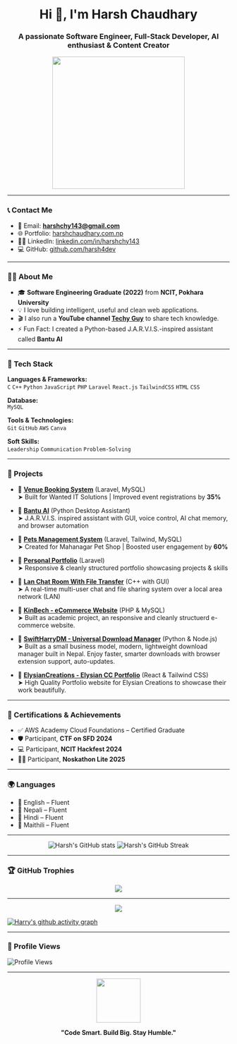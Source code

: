 
<h1 align="center">Hi 👋, I'm Harsh Chaudhary</h1>
<h3 align="center">A passionate Software Engineer, Full-Stack Developer, AI enthusiast & Content Creator</h3>

<p align="center">
  <img src="https://media.giphy.com/media/L8K62iTDkzGX6/giphy.gif" width="300">
</p>

---

### 📞 Contact Me

- 📧 Email: **harshchy143@gmail.com**  
- 🌐 Portfolio: [harshchaudhary.com.np](https://harshchaudhary.com.np)  
- 🧑‍💼 LinkedIn: [linkedin.com/in/harshchy143](https://www.linkedin.com/in/harsh-chaudharii/)  
- 💻 GitHub: [github.com/harsh4dev](https://github.com/harsh4dev)  

---

### 🧑‍💻 About Me

- 🎓 **Software Engineering Graduate (2022)** from **NCIT, Pokhara University**
- 💡 I love building intelligent, useful and clean web applications.
- 🎬 I also run a **YouTube channel [Techy Guy](https://www.youtube.com/@TechyGuynp)** to share tech knowledge.
- ⚡ Fun Fact: I created a Python-based J.A.R.V.I.S.-inspired assistant called **Bantu AI**

---

### 🚀 Tech Stack

**Languages & Frameworks:**  
`C` `C++` `Python` `JavaScript` `PHP` `Laravel` `React.js` `TailwindCSS` `HTML` `CSS`

**Database:**  
`MySQL`

**Tools & Technologies:**  
`Git` `GitHub` `AWS` `Canva`

**Soft Skills:**  
`Leadership` `Communication` `Problem-Solving`

---

### 🧠 Projects

- 🔹 **[Venue Booking System](#)** (Laravel, MySQL)  
  ➤ Built for Wanted IT Solutions | Improved event registrations by **35%**

- 🔹 **[Bantu AI](#)** (Python Desktop Assistant)  
  ➤ J.A.R.V.I.S. inspired assistant with GUI, voice control, AI chat memory, and browser automation

- 🔹 **[Pets Management System](#)** (Laravel, Tailwind, MySQL)  
  ➤ Created for Mahanagar Pet Shop | Boosted user engagement by **60%**

- 🔹 **[Personal Portfolio](https://harshchaudhary.com.np/)** (Laravel)  
  ➤ Responsive & cleanly structured portfolio showcasing projects & skills

- 🔹 **[Lan Chat Room With File Transfer](https://github.com/harsh4dev/LanChatroomNP)** (C++ with GUI)  
  ➤ A real-time multi-user chat and file sharing system over a local area network (LAN)

- 🔹 **[KinBech - eCommerce Website](https://github.com/harsh4dev/KinBech-eCommerce)** (PHP & MySQL)  
  ➤ Built as academic project, an responsive and cleanly structuerd e-commerce website.

- 🔹 **[SwiftHarryDM - Universal Download Manager](https://swiftharrydm.harshchaudhary.com.np)** (Python & Node.js)  
  ➤ Built as a small business model, modern, lightweight download manager built in Nepal. Enjoy faster, smarter downloads with browser extension support, auto-updates.

- 🔹 **[ElysianCreations - Elysian CC Portfolio](https://swiftharrydm.harshchaudhary.com.np)** (React & Tailwind CSS)  
  ➤ High Quality Portfolio website for Elysian Creations to showcase their work beautifully.

---

### 🏅 Certifications & Achievements

- ✅ AWS Academy Cloud Foundations – Certified Graduate  
- 🛡️ Participant, **CTF on SFD 2024**  
- 💻 Participant, **NCIT Hackfest 2024**  
- 👨‍💻 Participant, **Noskathon Lite 2025**

---

### 🌍 Languages

- 💬 English – Fluent  
- 💬 Nepali – Fluent  
- 💬 Hindi – Fluent  
- 💬 Maithili – Fluent  

---

<p align="center">
  <img src="https://github-readme-stats.vercel.app/api?username=harsh4dev&show_icons=true&theme=radical" alt="Harsh's GitHub stats" />
  <img src="https://streak-stats.demolab.com?user=harsh4dev&theme=radical" alt="Harsh's GitHub Streak" />


</p>

---

### 🏆 GitHub Trophies

<p align="center">
  <img src="https://github-profile-trophy.vercel.app/?username=harsh4dev&theme=radical&margin-w=10&no-bg=true&no-frame=true" />
</p>

---

<p align="center">
  <img src="https://github-readme-stats.vercel.app/api/top-langs/?username=harsh4dev&layout=compact&theme=radical" />
</p>

[![Harry's github activity graph](https://github-readme-activity-graph.vercel.app/graph?username=harsh4dev&theme=react-dark)](https://github.com/harsh4dev/github-readme-activity-graph)

---
### 👀 Profile Views

![Profile Views](https://komarev.com/ghpvc/?username=harsh4dev&color=blueviolet&style=flat)

---

<p align="center">
  <img src="https://media.giphy.com/media/QssGEmpkyEOhBCb7e1/giphy.gif" width="100" /> 
</p>

<p align="center"><b>"Code Smart. Build Big. Stay Humble."</b></p>
